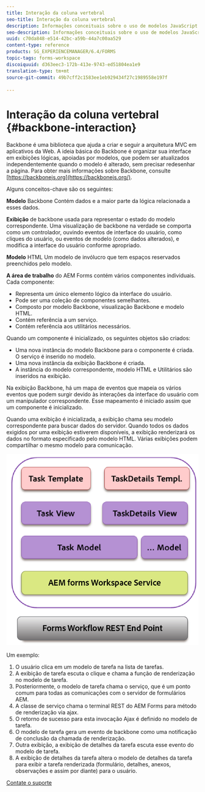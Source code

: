 ```yaml
---
title: Interação da coluna vertebral
seo-title: Interação da coluna vertebral
description: Informações conceituais sobre o uso de modelos JavaScript Backbone na área de trabalho do AEM Forms.
seo-description: Informações conceituais sobre o uso de modelos JavaScript Backbone na área de trabalho do AEM Forms.
uuid: c70da848-e514-42bc-a59b-44a7c00aa529
content-type: reference
products: SG_EXPERIENCEMANAGER/6.4/FORMS
topic-tags: forms-workspace
discoiquuid: d363eec3-172b-413e-9743-ed51804ea1e9
translation-type: tm+mt
source-git-commit: 49b7cff2c1583ee1eb929434f27c1989558e197f

---
```



# Interação da coluna vertebral {#backbone-interaction}

Backbone é uma biblioteca que ajuda a criar e seguir a arquitetura MVC em aplicativos da Web. A ideia básica do Backbone é organizar sua interface em exibições lógicas, apoiadas por modelos, que podem ser atualizados independentemente quando o modelo é alterado, sem precisar redesenhar a página. Para obter mais informações sobre Backbone, consulte [https://backbonejs.org](https://backbonejs.org/).

Alguns conceitos-chave são os seguintes:

**Modelo** Backbone Contém dados e a maior parte da lógica relacionada a esses dados.

**Exibição** de backbone usada para representar o estado do modelo correspondente. Uma visualização de backbone na verdade se comporta como um controlador, ouvindo eventos de interface do usuário, como cliques do usuário, ou eventos de modelo (como dados alterados), e modifica a interface do usuário conforme apropriado.

**Modelo** HTML Um modelo de invólucro que tem espaços reservados preenchidos pelo modelo.

**A área de trabalho** do AEM Forms contém vários componentes individuais. Cada componente:

* Representa um único elemento lógico da interface do usuário.
* Pode ser uma coleção de componentes semelhantes.
* Composto por modelo Backbone, visualização Backbone e modelo HTML.
* Contém referência a um serviço.
* Contém referência aos utilitários necessários.

Quando um componente é inicializado, os seguintes objetos são criados:

* Uma nova instância do modelo Backbone para o componente é criada. O serviço é inserido no modelo.
* Uma nova instância da exibição Backbone é criada.
* A instância do modelo correspondente, modelo HTML e Utilitários são inseridos na exibição.

Na exibição Backbone, há um mapa de eventos que mapeia os vários eventos que podem surgir devido às interações da interface do usuário com um manipulador correspondente. Esse mapeamento é iniciado assim que um componente é inicializado.

Quando uma exibição é inicializada, a exibição chama seu modelo correspondente para buscar dados do servidor. Quando todos os dados exigidos por uma exibição estiverem disponíveis, a exibição renderizará os dados no formato especificado pelo modelo HTML. Várias exibições podem compartilhar o mesmo modelo para comunicação.

![](do-not-localize/aem_forms_workflow.png)

Um exemplo:

1. O usuário clica em um modelo de tarefa na lista de tarefas.
1. A exibição de tarefa escuta o clique e chama a função de renderização no modelo de tarefa.
1. Posteriormente, o modelo de tarefa chama o serviço, que é um ponto comum para todas as comunicações com o servidor de formulários AEM.
1. A classe de serviço chama o terminal REST do AEM Forms para método de renderização via ajax.
1. O retorno de sucesso para esta invocação Ajax é definido no modelo de tarefa.
1. O modelo de tarefa gera um evento de backbone como uma notificação de conclusão da chamada de renderização.
1. Outra exibição, a exibição de detalhes da tarefa escuta esse evento do modelo de tarefa.
1. A exibição de detalhes da tarefa altera o modelo de detalhes da tarefa para exibir a tarefa renderizada (formulário, detalhes, anexos, observações e assim por diante) para o usuário.

[Contate o suporte](https://www.adobe.com/account/sign-in.supportportal.html)

